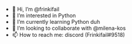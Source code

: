 - 👋 Hi, I’m @frinkifail
- 👀 I’m interested in Python
- 🌱 I’m currently learning Python duh
- 💞️ I’m looking to collaborate with @milena-kos
- 📫 How to reach me: discord (Frinkifail#9518)

<!---
frinkifail/frinkifail is a ✨ special ✨ repository because its `README.md` (this file) appears on your GitHub profile.
You can click the Preview link to take a look at your changes.
--->
